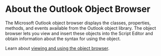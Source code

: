 
# About the Outlook Object Browser

The Microsoft Outlook object browser displays the classes, properties, methods, and events available from the Outlook object library. The object browser lets you view and insert these objects into the Script Editor and obtain information about the syntax for using the object.

Learn about  [viewing and using the object browser](0b201674-66b4-38e2-fb67-74f6c56d447b.md).
